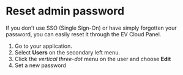 # Reset admin password

If you don’t use SSO (Single Sign-On) or have simply forgotten your password, you can easily reset it through the EV Cloud Panel.

1.	Go to your application.
2.	Select **Users** on the secondary left menu.
3.	Click the *vertical three-dot* menu on the user and choose **Edit**
4.	Set a new password




